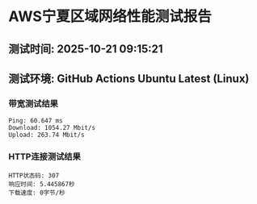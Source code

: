 # AWS宁夏区域网络性能测试报告
## 测试时间: 2025-10-21 09:15:21
## 测试环境: GitHub Actions Ubuntu Latest (Linux)

### 带宽测试结果
```
Ping: 60.647 ms
Download: 1054.27 Mbit/s
Upload: 263.74 Mbit/s
```

### HTTP连接测试结果
```
HTTP状态码: 307
响应时间: 5.445867秒
下载速度: 0字节/秒
```

